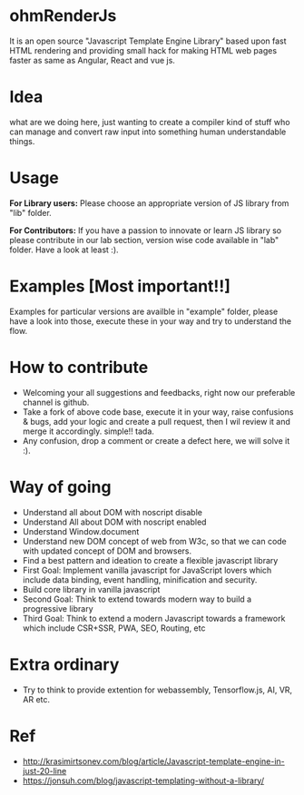 # ohmRenderJs
It is an open source "Javascript Template Engine Library" based upon fast HTML rendering and providing small hack for making HTML web pages faster as same as Angular, React and vue js.  

# Idea
what are we doing here, just wanting to create a compiler kind of stuff who can manage and convert raw input into something human understandable things.

# Usage
**For Library users:** Please choose an appropriate version of JS library from "lib" folder.

**For Contributors:** If you have a passion to innovate or learn JS library so please contribute in our lab section, version wise code available in "lab" folder. Have a look at least :).

# Examples [Most important!!]
Examples for particular versions are availble in "example" folder, please have a look into those, execute these in your way and try to understand the flow.

# How to contribute
  - Welcoming your all suggestions and feedbacks, right now our preferable channel is github. 
  - Take a fork of above code base, execute it in your way, raise confusions & bugs, add your logic and create a pull request, then I wil review it and merge it accordingly. simple!! tada.
  - Any confusion, drop a comment or create a defect here, we will solve it :).

# Way of going
  - Understand all about DOM with noscript disable
  - Understand All about DOM with noscript enabled
  - Understand Window.document
  - Understand new DOM concept of web from W3c, so that we can code with updated concept of DOM and browsers.
  - Find a best pattern and ideation to create a flexible javascript library
  - First Goal: Implement vanilla javascript for JavaScript lovers which include data binding, event handling, minification and security. 
  - Build core library in vanilla javascript
  - Second Goal: Think to extend towards modern way to build a progressive library 
  - Third Goal: Think to extend a modern Javascript towards a framework which include CSR+SSR, PWA, SEO, Routing, etc

# Extra ordinary
  - Try to think to provide extention for webassembly, Tensorflow.js, AI, VR, AR etc.     
  
# Ref
- http://krasimirtsonev.com/blog/article/Javascript-template-engine-in-just-20-line
- https://jonsuh.com/blog/javascript-templating-without-a-library/
